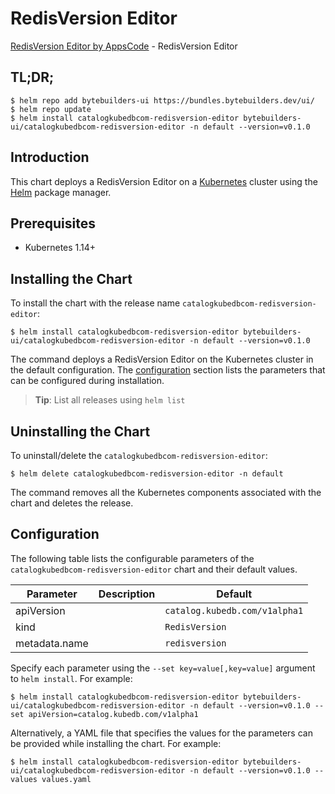 # RedisVersion Editor

[RedisVersion Editor by AppsCode](https://byte.builders) - RedisVersion Editor

## TL;DR;

```console
$ helm repo add bytebuilders-ui https://bundles.bytebuilders.dev/ui/
$ helm repo update
$ helm install catalogkubedbcom-redisversion-editor bytebuilders-ui/catalogkubedbcom-redisversion-editor -n default --version=v0.1.0
```

## Introduction

This chart deploys a RedisVersion Editor on a [Kubernetes](http://kubernetes.io) cluster using the [Helm](https://helm.sh) package manager.

## Prerequisites

- Kubernetes 1.14+

## Installing the Chart

To install the chart with the release name `catalogkubedbcom-redisversion-editor`:

```console
$ helm install catalogkubedbcom-redisversion-editor bytebuilders-ui/catalogkubedbcom-redisversion-editor -n default --version=v0.1.0
```

The command deploys a RedisVersion Editor on the Kubernetes cluster in the default configuration. The [configuration](#configuration) section lists the parameters that can be configured during installation.

> **Tip**: List all releases using `helm list`

## Uninstalling the Chart

To uninstall/delete the `catalogkubedbcom-redisversion-editor`:

```console
$ helm delete catalogkubedbcom-redisversion-editor -n default
```

The command removes all the Kubernetes components associated with the chart and deletes the release.

## Configuration

The following table lists the configurable parameters of the `catalogkubedbcom-redisversion-editor` chart and their default values.

|   Parameter   | Description |            Default            |
|---------------|-------------|-------------------------------|
| apiVersion    |             | `catalog.kubedb.com/v1alpha1` |
| kind          |             | `RedisVersion`                |
| metadata.name |             | `redisversion`                |


Specify each parameter using the `--set key=value[,key=value]` argument to `helm install`. For example:

```console
$ helm install catalogkubedbcom-redisversion-editor bytebuilders-ui/catalogkubedbcom-redisversion-editor -n default --version=v0.1.0 --set apiVersion=catalog.kubedb.com/v1alpha1
```

Alternatively, a YAML file that specifies the values for the parameters can be provided while
installing the chart. For example:

```console
$ helm install catalogkubedbcom-redisversion-editor bytebuilders-ui/catalogkubedbcom-redisversion-editor -n default --version=v0.1.0 --values values.yaml
```
